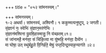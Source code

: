 +++
title = "०५२ सांमनस्यम्।"

+++
सांमनस्यम्।  
१-२ अथर्वा। सांमनस्यं, अश्विनौ। १ ककुम्मत्यनुष्टुप्, २ जगती।  
सं॒ज्ञानं॑ नः॒ स्वेभिः॑ सं॒ज्ञान॒मर॑णेभिः ।  
सं॒ज्ञान॑मश्विना यु॒वमि॒हास्मासु॒ नि य॑च्छतम्॥१॥  
सं जा॑नामहै॒ मन॑सा॒ सं चि॑कि॒त्वा मा यु॑ष्महि॒ मन॑सा॒ दैव्ये॑न ।  
मा घोषा॒ उत् स्थु॑र्बहु॒ले वि॒निर्ह॑ते॒ मेषुः॑ पप्त॒दिन्द्र॒स्याह॒न्याग॑ते ॥२॥